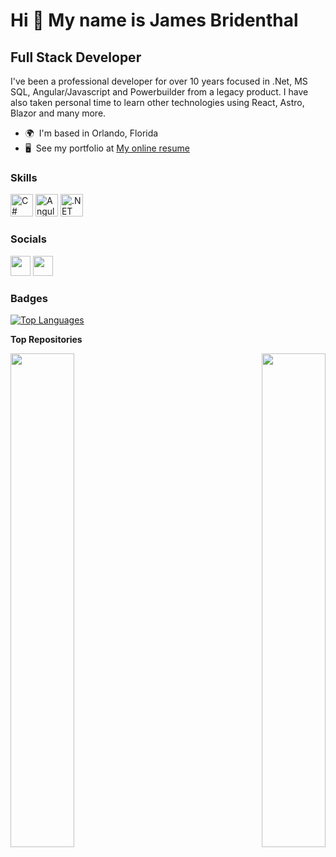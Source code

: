 Hi 👋 My name is James Bridenthal
=================================

Full Stack Developer
--------------------

I've been a professional developer for over 10 years focused in .Net, MS SQL, Angular/Javascript and Powerbuilder from a legacy product. I have also taken personal time to learn other technologies using React, Astro, Blazor and many more.

* 🌍  I'm based in Orlando, Florida
* 🖥️  See my portfolio at [My online resume](http://jbridenthal.github.io/OnlineResume/)

### Skills


<p align="left">
<a href="https://docs.microsoft.com/en-us/dotnet/csharp/" target="_blank" rel="noreferrer"><img src="https://raw.githubusercontent.com/danielcranney/readme-generator/main/public/icons/skills/csharp-colored.svg" width="36" height="36" alt="C#" /></a>
<a href="https://angular.io/" target="_blank" rel="noreferrer"><img src="https://raw.githubusercontent.com/danielcranney/readme-generator/main/public/icons/skills/angularjs-colored.svg" width="36" height="36" alt="Angular" /></a>
<a href="https://dotnet.microsoft.com/en-us/" target="_blank" rel="noreferrer"><img src="https://raw.githubusercontent.com/danielcranney/readme-generator/main/public/icons/skills/dot-net-colored.svg" width="36" height="36" alt=".NET" /></a>
</p>


### Socials

<p align="left"> <a href="https://www.github.com/jbridenthal" target="_blank" rel="noreferrer"><img src="https://raw.githubusercontent.com/danielcranney/readme-generator/main/public/icons/socials/github.svg" width="32" height="32" /></a> <a href="https://www.linkedin.com/in/jamesbridenthal" target="_blank" rel="noreferrer"><img src="https://raw.githubusercontent.com/danielcranney/readme-generator/main/public/icons/socials/linkedin.svg" width="32" height="32" /></a></p>

### Badges

<a href="https://github.com/jbridenthal" align="left"><img src="https://github-readme-stats.vercel.app/api/top-langs/?username=jbridenthal&langs_count=10&title_color=0891b2&text_color=ffffff&icon_color=0891b2&bg_color=1c1917&hide_border=true&locale=en&custom_title=Top%20%Languages" alt="Top Languages" /></a>


<b>Top Repositories</b>

<div width="100%" align="center"><a href="https://github.com/jbridenthal/OnlineResume" align="left"><img align="left" width="45%" src="https://github-readme-stats.vercel.app/api/pin/?username=jbridenthal&repo=OnlineResume&title_color=0891b2&text_color=ffffff&icon_color=0891b2&bg_color=1c1917&hide_border=true&locale=en" /></a><a href="https://github.com/jbridenthal/PokerPlanning" align="right"><img align="right" width="45%" src="https://github-readme-stats.vercel.app/api/pin/?username=jbridenthal&repo=PokerPlanning&title_color=0891b2&text_color=ffffff&icon_color=0891b2&bg_color=1c1917&hide_border=true&locale=en" /></a></div><br /><br /><br /><br /><br /><br /><br />
